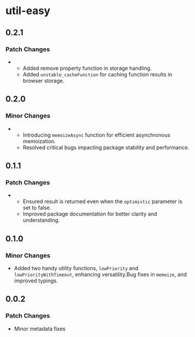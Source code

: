 # util-easy

## 0.2.1

### Patch Changes

- - Added remove property function in storage handling.
  - Added `unstable_cacheFunction` for caching function results in browser storage.

## 0.2.0

### Minor Changes

- - Introducing `memoizeAsync` function for efficient asynchronous memoization.
  - Resolved critical bugs impacting package stability and performance.

## 0.1.1

### Patch Changes

- - Ensured result is returned even when the `optimistic` parameter is set to false.
  - Improved package documentation for better clarity and understanding.

## 0.1.0

### Minor Changes

- Added two handy utility functions, `lowPriority` and `lowPriorityWithTimeout`, enhancing versatility.Bug fixes in `memoize`, and improved typings.

## 0.0.2

### Patch Changes

- Minor metadata fixes
